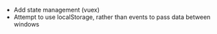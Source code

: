 * Add state management (vuex)
* Attempt to use localStorage, rather than events to pass data between windows
